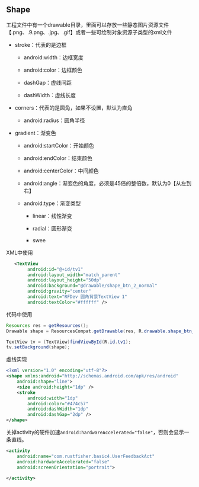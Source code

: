 ## Shape

工程文件中有一个drawable目录，里面可以存放一些静态图片资源文件【.png、.9.png、.jpg、.gif】或者一些可绘制对象资源子类型的xml文件

- stroke：代表的是边框
  
  - android:width：边框宽度
  
  - android:color：边框颜色
  
  - dashGap：虚线间距
  
  - dashWidth：虚线长度

- corners：代表的是圆角，如果不设置，默认为直角
  
  - android:radius：圆角半径

- gradient：渐变色
  
  - android:startColor：开始颜色
  
  - android:endColor：结束颜色
  
  - android:centerColor：中间颜色
  
  - android:angle：渐变色的角度，必须是45倍的整倍数，默认为0【从左到右】
  
  - android:type：渐变类型
    
    - linear：线性渐变
    
    - radial：圆形渐变
    
    - swee

XML中使用

```xml
   <TextView
        android:id="@+id/tv1"
        android:layout_width="match_parent"
        android:layout_height="50dp"
        android:background="@drawable/shape_btn_2_normal"
        android:gravity="center"
        android:text="RFDev 圆角背景TextView 1"
        android:textColor="#ffffff" />
```

代码中使用

```java
Resources res = getResources();
Drawable shape = ResourcesCompat.getDrawable(res, R.drawable.shape_btn_2_normal, getTheme());

TextView tv = (TextView)findViewById(R.id.tv1);
tv.setBackground(shape);
```



虚线实现

```xml
<?xml version="1.0" encoding="utf-8"?>
<shape xmlns:android="http://schemas.android.com/apk/res/android"
    android:shape="line">
    <size android:height="1dp" />
    <stroke
        android:width="1dp"
        android:color="#474c57"
        android:dashWidth="1dp"
        android:dashGap="2dp" />
</shape>
```

关掉activity的硬件加速`android:hardwareAccelerated="false"`，否则会显示一条直线。

```xml
<activity
    android:name="com.rustfisher.basic4.UserFeedbackAct"
    android:hardwareAccelerated="false"
    android:screenOrientation="portrait">

</activity>
```
